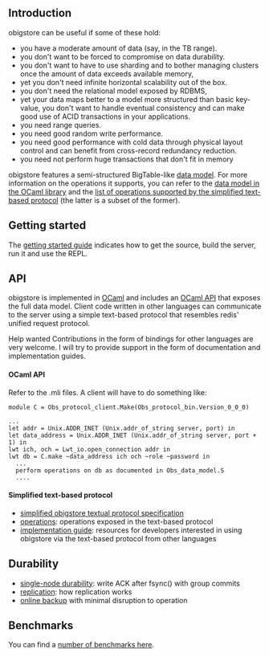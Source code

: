 
Introduction
------------

obigstore can be useful if some of these hold:

* you have a moderate amount of data (say, in the TB range).
* you don't want to be forced to compromise on data durability.
* you don't want to have to use sharding and to bother managing clusters once
  the amount of data exceeds available memory,
* yet you don't need infinite horizontal scalability out of the box.
* you don't need the relational model exposed by RDBMS,
* yet your data maps better to a model more structured than basic key-value,
  you don't want to handle eventual consistency and can make good use of ACID
  transactions in your applications.
* you need range queries.
* you need good random write performance.
* you need good performance with cold data through physical layout control and can
  benefit from cross-record redundancy reduction.
* you need not perform huge transactions that don't fit in memory

obigstore features a semi-structured BigTable-like [data model](data-model.html).
For more information on the operations it supports, you can refer to the [data
model in the OCaml
library](https://github.com/mfp/obigstore/blob/master/src/core/obs_data_model.mli)
and the [list of operations supported by the simplified text-based
protocol](operations.html) (the latter is a subset of the former).

Getting started
---------------

The [getting started guide](getting-started.html) indicates how to get the
source, build the server, run it and use the REPL.

API
---

obigstore is implemented in [OCaml](http://www.ocaml-lang.org/) and includes
an [OCaml API](https://github.com/mfp/obigstore/blob/master/src/core/obs_data_model.mli)
that exposes the full data model. Client code written in other languages can
communicate to the server using a simple text-based protocol that resembles
redis' unified request protocol.

<span class="label label-info">Help wanted</span>
Contributions in the form of bindings for other languages are very welcome.
I will try to provide support in the form of documentation and implementation
guides.

#### OCaml API

Refer to the .mli files. A client will have to do something like:

    module C = Obs_protocol_client.Make(Obs_protocol_bin.Version_0_0_0)

    ...
    let addr = Unix.ADDR_INET (Unix.addr_of_string server, port) in
    let data_address = Unix.ADDR_INET (Unix.addr_of_string server, port + 1) in
    lwt ich, och = Lwt_io.open_connection addr in
    lwt db = C.make ~data_address ich och ~role ~password in
      ...
      perform operations on db as documented in Obs_data_model.S
      ....

#### Simplified text-based protocol

* [simplified obigstore textual protocol specification](protocol.html)
* [operations](operations.html): operations exposed in the text-based
  protocol
* [implementation guide](binding-impl-guide.html): resources for developers
  interested in using obigstore via the text-based protocol from other
  languages

Durability
----------
* [single-node durability](sync.html): write ACK after fsync() with group
  commits
* [replication](replication.html): how replication works
* [online backup](backup.html) with minimal disruption to operation

Benchmarks
----------

You can find a [number of benchmarks here](benchmarks.html).

<!-- vim: set ft=markdown: -->
